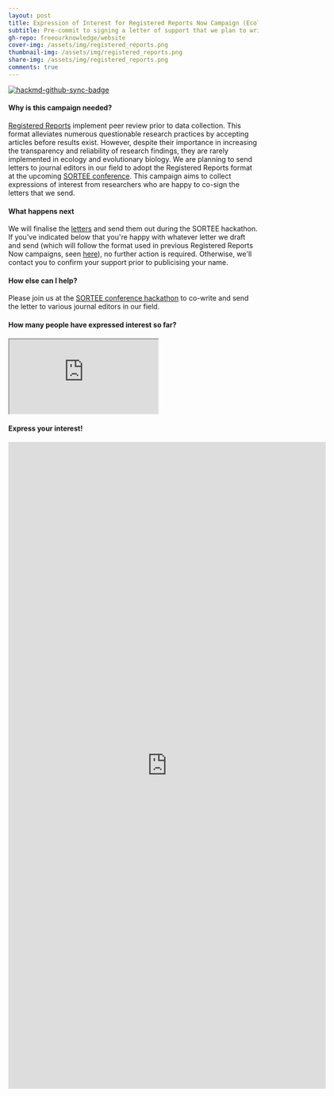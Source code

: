 ```yaml
---
layout: post
title: Expression of Interest for Registered Reports Now Campaign (Ecology and Evolutionary Biology)
subtitle: Pre-commit to signing a letter of support that we plan to write and distribute to editors of Ecology and Evolutionary Biology journals, asking them to adopt the Registered Reports format
gh-repo: freeourknowledge/website
cover-img: /assets/img/registered_reports.png
thumbnail-img: /assets/img/registered_reports.png
share-img: /assets/img/registered_reports.png
comments: true
---
```


[![hackmd-github-sync-badge](https://hackmd.io/jMfKP7lxQtaZxe54SZ7jmw/badge)](https://hackmd.io/jMfKP7lxQtaZxe54SZ7jmw)


#### Why is this campaign needed?
[Registered Reports](https://www.cos.io/initiatives/registered-reports) implement peer review prior to data collection. This format alleviates numerous questionable research practices by accepting articles before results exist. However, despite their importance in increasing the transparency and reliability of research findings, they are rarely implemented in ecology and evolutionary biology. We are planning to send letters to journal editors in our field to adopt the Registered Reports format at the upcoming [SORTEE conference](https://www.sortee.org/events/). This campaign aims to collect expressions of interest from researchers who are happy to co-sign the letters that we send. 

#### What happens next
We will finalise the [letters](https://hackmd.io/@TQgKoSxnS1WWNgHDQ-8mwA/B1n3olLs_/edit) and send them out during the SORTEE hackathon. If you've indicated below that you're happy with whatever letter we draft and send (which will follow the format used in previous Registered Reports Now campaigns, seen [here](https://osf.io/3wct2/wiki/Journal%20Requests/)), no further action is required. Otherwise, we'll contact you to confirm your support prior to publicising your name. 

#### How else can I help?
Please join us at the [SORTEE conference hackathon](https://www.sortee.org/events/) to co-write and send the letter to various journal editors in our field.

#### How many people have expressed interest so far?
<iframe src="https://docs.google.com/spreadsheets/d/e/2PACX-1vTb_QAPp_OknrZER5eiVax9T0IlSIfZ5sz2-gYp4yblpQQqEADqiIplP_gZfCFPXdpnexfDQ9VNnxaA/pubhtml?gid=418682928&amp;single=true&amp;widget=true&amp;headers=false"></iframe>

#### Express your interest!
<iframe src="https://docs.google.com/forms/d/e/1FAIpQLScZWSjdydBjZsf2kv15RYrZeWpzUhFqUoH_YNLiGaJMcxykow/viewform?embedded=true" width="640" height="1305" frameborder="0" marginheight="0" marginwidth="0">Loading…</iframe>


